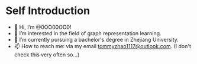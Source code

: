 # Self Introduction
- 👋 Hi, I’m @0OO00OO0!
- 👀 I’m interested in the field of graph representation learning.
- 🌱 I’m currently pursuing a bachelor's degree in Zhejiang University.
- 📫 How to reach me: via my email tommyzhao1117@outlook.com. (I don't check this very often so...)

<!---
0OO00OO0/0OO00OO0 is a ✨ special ✨ repository because its `README.md` (this file) appears on your GitHub profile.
You can click the Preview link to take a look at your changes.
--->
